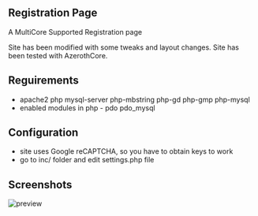 ## Registration Page
A MultiCore Supported Registration page

Site has been modified with some tweaks and layout changes. Site has been tested with AzerothCore.

## Reguirements
 - apache2 php mysql-server php-mbstring php-gd php-gmp php-mysql
 - enabled modules in php - pdo pdo_mysql

## Configuration
 - site uses Google reCAPTCHA, so you have to obtain keys to work
 - go to inc/ folder and edit settings.php file


## Screenshots
![preview](https://raw.githubusercontent.com/nolt/Registration-Page/master/img/preview.png)
